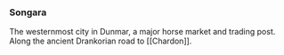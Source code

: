 ### Songara

The westernmost city in Dunmar, a major horse market and trading post. Along the ancient Drankorian road to [[Chardon]]. 


